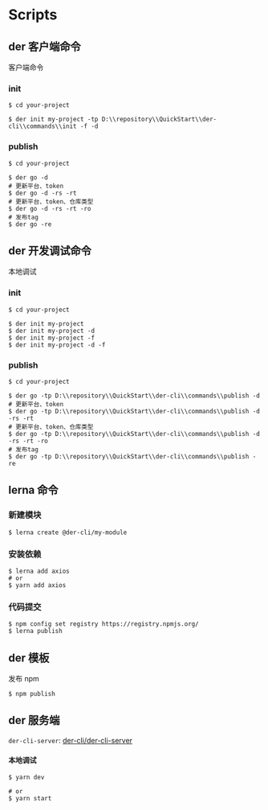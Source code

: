 # Scripts

## der 客户端命令

客户端命令

### init

```shell
$ cd your-project

$ der init my-project -tp D:\\repository\\QuickStart\\der-cli\\commands\\init -f -d
```

### publish

```shell
$ cd your-project

$ der go -d
# 更新平台、token
$ der go -d -rs -rt
# 更新平台、token、仓库类型
$ der go -d -rs -rt -ro
# 发布tag
$ der go -re
```

## der 开发调试命令

本地调试

### init

```shell
$ cd your-project

$ der init my-project
$ der init my-project -d
$ der init my-project -f
$ der init my-project -d -f
```

### publish

```shell
$ cd your-project

$ der go -tp D:\\repository\\QuickStart\\der-cli\\commands\\publish -d
# 更新平台、token
$ der go -tp D:\\repository\\QuickStart\\der-cli\\commands\\publish -d -rs -rt
# 更新平台、token、仓库类型
$ der go -tp D:\\repository\\QuickStart\\der-cli\\commands\\publish -d -rs -rt -ro
# 发布tag
$ der go -tp D:\\repository\\QuickStart\\der-cli\\commands\\publish -re
```

## lerna 命令

### 新建模块

```shell
$ lerna create @der-cli/my-module
```

### 安装依赖

```shell
$ lerna add axios
# or
$ yarn add axios
```

### 代码提交

```shell
$ npm config set registry https://registry.npmjs.org/
$ lerna publish
```

## der 模板

发布 npm

```shell
$ npm publish
```

## der 服务端

`der-cli-server`: [der-cli/der-cli-server]()

#### 本地调试

```shell
$ yarn dev

# or
$ yarn start
```
